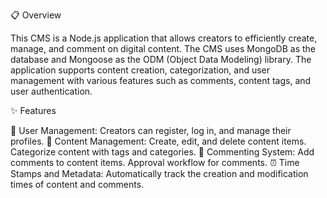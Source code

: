 📋 Overview

This CMS is a Node.js application that allows creators to efficiently create, manage, and comment on digital content. The CMS uses MongoDB as the database and Mongoose as the ODM (Object Data Modeling) library. The application supports content creation, categorization, and user management with various features such as comments, content tags, and user authentication.

✨ Features

👥 User Management:
Creators can register, log in, and manage their profiles.
📝 Content Management:
Create, edit, and delete content items.
Categorize content with tags and categories.
💬 Commenting System:
Add comments to content items.
Approval workflow for comments.
⏰ Time Stamps and Metadata:
Automatically track the creation and modification times of content and comments.

